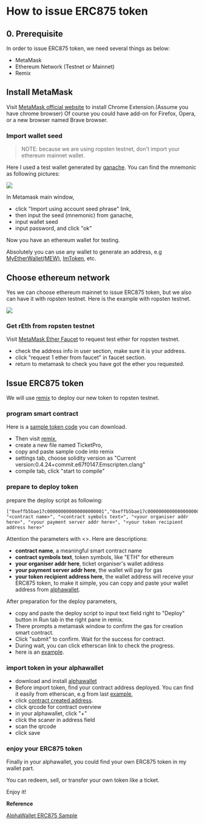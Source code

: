 # How to issue ERC875 token

## 0. Prerequisite
In order to issue ERC875 token, we need several things as below:

- MetaMask
- Ethereum Network (Testnet or Mainnet)
- Remix

## Install MetaMask
Visit [MetaMask official website](https://metamask.io/) to install Chrome Extension.(Assume you have chrome browser) Of course you could have add-on for Firefox, Opera, or a new browser named Brave browser.

### Import wallet seed

> NOTE: because we are using ropsten testnet, don't import your ethereum mainnet wallet.

Here I used a test wallet generated by [ganache](http://truffleframework.com/ganache). You can find the mnemonic as following pictures:

![](https://github.com/HiBlock/non-fungible-token/blob/master/images/mnemonic.png)

In Metamask main window,  
- click "Import using account seed phrase" link, 
- then input the seed (mnemonic) from ganache,
- input wallet seed
- input password, and click "ok"

Now you have an ethereum wallet for testing.   

Absolutely you can use any wallet to generate an address, e.g [MyEtherWallet(MEW)](https://www.myetherwallet.com/), [ImToken](https://token.im/), etc.

## Choose ethereum network
Yes we can choose ethereum mainnet to issue ERC875 token, but we also can have it with ropsten testnet. Here is the example with ropsten testnet.

![](https://github.com/HiBlock/non-fungible-token/blob/master/images/metamask-choose-network.png)

### Get rEth from ropsten testnet
Visit [MetaMask Ether Faucet](https://faucet.metamask.io/) to request test ether for ropsten testnet.

- check the address info in user section, make sure it is your address.
- click "request 1 ether from faucet" in faucet section.
- return to metamask to check you have got the ether you requested.

## Issue ERC875 token

We will use [remix](https://remix.ethereum.org/) to deploy our new token to ropsten testnet.

### program smart contract

Here is a [sample token code](./TicketPro.sol) you can download.   
- Then visit [remix](https://remix.ethereum.org/), 
- create a new file named TicketPro,
- copy and paste sample code into remix
- settings tab, choose solidity version as "Current version:0.4.24+commit.e67f0147.Emscripten.clang"
- compile tab, click "start to compile"

### prepare to deploy token

prepare the deploy script as following:

```
["0xeffb5bae17c000000000000000000001","0xeffb5bae17c000000000000000000002","0xeffb5bae17c000000000000000000003","0xeffb5bae17c000000000000000000004","0xeffb5bae17c000000000000000000005","0xeffb5bae17c000000000000000000006","0xeffb5bae17c000000000000000000007","0xeffb5bae17c000000000000000000008","0xeffb5bae17c000000000000000000009","0xeffb5bae17c00000000000000000000a","0xeffb5bae17c00000000000000000000b","0xeffb5bae17c00000000000000000000c","0xeffb5bae17c00000000000000000000d","0xeffb5bae17c00000000000000000000e","0xeffb5bae17c00000000000000000000f","0xeffb5bae17c000000000000000000010","0xeffb5bae17c000000000000000000011","0xeffb5bae17c000000000000000000012","0xeffb5bae17c000000000000000000013","0xeffb5bae17c000000000000000000014","0xeffb5bae17c000000000000000000015","0xeffb5bae17c000000000000000000016","0xeffb5bae17c000000000000000000017","0xeffb5bae17c000000000000000000018","0xeffb5bae17c000000000000000000019","0xeffb5bae17c00000000000000000001a","0xeffb5bae17c00000000000000000001b","0xeffb5bae17c00000000000000000001c","0xeffb5bae17c00000000000000000001d","0xeffb5bae17c00000000000000000001e","0xeffb5bae17c00000000000000000001f","0xeffb5bae17c000000000000000000020","0xeffb5bae17c000000000000000000021","0xeffb5bae17c000000000000000000022","0xeffb5bae17c000000000000000000023","0xeffb5bae17c000000000000000000024","0xeffb5bae17c000000000000000000025","0xeffb5bae17c000000000000000000026","0xeffb5bae17c000000000000000000027","0xeffb5bae17c000000000000000000028","0xeffb5bae17c000000000000000000029","0xeffb5bae17c00000000000000000002a","0xeffb5bae17c00000000000000000002b","0xeffb5bae17c00000000000000000002c","0xeffb5bae17c00000000000000000002d","0xeffb5bae17c00000000000000000002e","0xeffb5bae17c00000000000000000002f","0xeffb5bae17c000000000000000000030","0xeffb5bae17c000000000000000000031","0xeffb5bae17c000000000000000000032"], "<contract name>", "<contract symbols text>", "<your organiser addr here>", "<your payment server addr here>", "<your token recipient address here>"
```

Attention the parameters with <>. Here are descriptions:

- **contract name**, a meaningful smart contract name
- **contract symbols text**, token symbols, like "ETH" for ethereum
- **your organiser addr here**, ticket organiser's wallet address
- **your payment server addr here**, the wallet will pay for gas
- **your token recipient address here**, the wallet address will receive your ERC875 token, to make it simple, you can copy and paste your wallet address from [alphawallet](https://www.awallet.io/).	


After preparation for the deploy parameters,   

- copy and paste the deploy script to input text field right to "Deploy" button in Run tab in the right pane in remix.
- There prompts a metamask window to confirm the gas for creation smart contract. 
- Click "submit" to confirm. Wait for the success for contract.
- During wait, you can click etherscan link to check the progress.
- here is an [example](https://ropsten.etherscan.io/tx/0x1cca5d86958c9727c8083ed863a7028fef48a5844997ab4dfa0d0f2c4ba4b476).

### import token in your alphawallet

- download and install [alphawallet](https://www.awallet.io/)
- Before import token, find your contract address deployed. You can find it easily from etherscan, e.g from last [example](https://ropsten.etherscan.io/tx/0x1cca5d86958c9727c8083ed863a7028fef48a5844997ab4dfa0d0f2c4ba4b476), 
- click [contract created address](https://ropsten.etherscan.io/address/0x204ffa2a3edacf4a32a4874155ece51521c023ae). 
- click qrcode for contract overview
- in your alphawallet, click "+"
- click the scaner in address field
- scan the qrcode
- click save

### enjoy your ERC875 token

Finally in your alphawallet, you could find your own ERC875 token in my wallet part.

You can redeem, sell, or transfer your own token like a ticket.

Enjoy it!


**Reference**

[AlphaWallet ERC875 Sample](https://awallet.io/erc875-sample-1/)